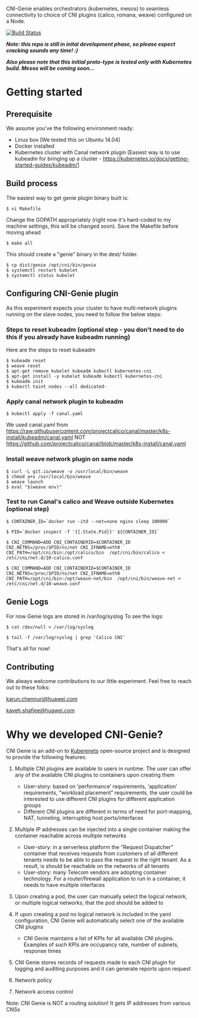 CNI-Genie enables orchestrators (kubernetes, mesos) to seamless connectivity to choice of CNI plugins (calico, romana, weave) configured on a Node.

[![Build Status](https://travis-ci.org/Huawei-PaaS/CNI-Genie.svg)](https://travis-ci.org/Huawei-PaaS/CNI-Genie)

***Note: this repo is still in inital development phase, so please expect cracking sounds any time! :)***

***Also please note that this initial proto-type is tested only with Kubernetes build. Mesos will be coming soon...***

# Getting started

## Prerequisite

We assume you've the following environment ready:

* Linux box [We tested this on Ubuntu 14.04]
* Docker installed
* Kubernetes cluster with Canal network plugin [Easiest way is to use kubeadm for bringing up a cluster - https://kubernetes.io/docs/getting-started-guides/kubeadm/]

## Build process
The easiest way to get genie plugin binary built is:

```
$ vi Makefile
```
Change the GOPATH appropriately (right now it's hard-coded to my machine settings, this will be changed soon). 
Save the Makefile before moving ahead

```
$ make all
```
This should create a "genie" binary in the dest/ folder.

```
$ cp dist/genie /opt/cni/bin/genie
$ systemctl restart kubelet
$ systemctl status kubelet
```

## Configuring CNI-Genie plugin

As this experiment expects your cluster to have multi-network plugins running on the slave nodes, you need to follow the below steps:

### Steps to reset kubeadm (optional step - you don't need to do this if you already have kubeadm running)
Here are the steps to reset kubeadm
```
$ kubeadm reset
$ weave reset
$ apt-get remove kubelet kubeadm kubectl kubernetes-cni
$ apt-get install -y kubelet kubeadm kubectl kubernetes-cni
$ kubeadm init
$ kubectl taint nodes --all dedicated-
```
### Apply canal network plugin to kubeadm
```
$ kubectl apply -f canal.yaml
```
We used canal.yaml from 
https://raw.githubusercontent.com/projectcalico/canal/master/k8s-install/kubeadm/canal.yaml
NOT
https://github.com/projectcalico/canal/blob/master/k8s-install/canal.yaml

### Install weave network plugin on same node
```
$ curl -L git.io/weave -o /usr/local/bin/weave
$ chmod a+x /usr/local/bin/weave
$ weave launch
$ eval "$(weave env)"
```

### Test to run Canal's calico and Weave outside Kubernetes (optional step)
```
$ CONTAINER_ID=`docker run -itd --net=none nginx sleep 100000`

$ PID=`docker inspect -f '{{.State.Pid}}' ${CONTAINER_ID}`

$ CNI_COMMAND=ADD CNI_CONTAINERID=$CONTAINER_ID CNI_NETNS=/proc/$PID/ns/net CNI_IFNAME=eth0 CNI_PATH=/opt/cni/bin:/opt/calico/bin  /opt/cni/bin/calico < /etc/cni/net.d/10-calico.conf

$ CNI_COMMAND=ADD CNI_CONTAINERID=$CONTAINER_ID CNI_NETNS=/proc/$PID/ns/net CNI_IFNAME=eth0 CNI_PATH=/opt/cni/bin:/opt/weave-net/bin  /opt/cni/bin/weave-net < /etc/cni/net.d/10-weave.conf
```
## Genie Logs

For now Genie logs are stored in /var/log/syslog
To see the logs:
```
$ cat /dev/null > /var/log/syslog

$ tail -f /var/log/syslog | grep 'Calico CNI'
```

That's all for now!

## Contributing
We always welcome contributions to our little experiment. 
Feel free to reach out to these folks:

karun.chennuri@huawei.com

kaveh.shafiee@huawei.com


# Why we developed CNI-Genie?

CNI Genie is an add-on to [Kuberenets](https://github.com/kubernetes/kubernetes) open-source project and is designed to provide the following features:

1. Multiple CNI plugins are available to users in runtime. The user can offer any of the available CNI plugins to containers upon creating them
    - User-story: based on ‘performance’ requirements, ‘application’ requirements, “workload placement” requirements, the user could be interested to use different CNI plugins for different application groups
    - Different CNI plugins are different in terms of need for port-mapping, NAT, tunneling, interrupting host ports/interfaces

2. Multiple IP addresses can be injected into a single container making the container reachable across multiple networks
    - User-story: in a serverless platform the “Request Dispatcher” container that receives requests from customers of all different tenants needs to be able to pass the request to the right tenant. As a result, is should be reachable on the networks of all tenants
    - User-story: many Telecom vendors are adopting container technology. For a router/firewall application to run in a container, it needs to have multiple interfaces

3. Upon creating a pod, the user can manually select the logical network, or multiple logical networks, that the pod should be added to

4. If upon creating a pod no logical network is included in the yaml configuration, CNI Genie will automatically select one of the available CNI plugins
    - CNI Genie maintains a list of KPIs for all available CNI plugins. Examples of such KPIs are occupancy rate, number of subnets, response times

5. CNI Genie stores records of requests made to each CNI plugin for logging and auditing purposes and it can generate reports upon request

6. Network policy

7. Network access control

Note: CNI Genie is NOT a routing solution! It gets IP addresses from various CNSs
